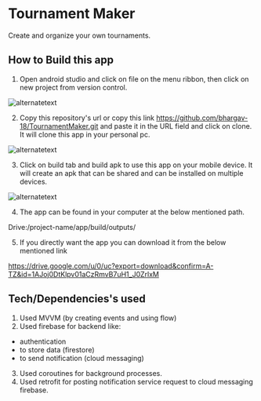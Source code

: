 
# Tournament Maker

Create and organize your own tournaments.

## How to Build this app

1. Open android studio and click on file on the menu ribbon, then click on new project from version control.

![alternatetext](https://firebasestorage.googleapis.com/v0/b/tournament-maker-478a7.appspot.com/o/Screenshot%202021-11-26%20204100.jpg?alt=media&token=658679ab-60f5-4374-8e51-951402968c87)

2.  Copy this repository's url or copy this link https://github.com/bhargav-18/TournamentMaker.git and paste it in the URL field and click on clone.
It will clone this app in your personal pc.

![alternatetext](https://firebasestorage.googleapis.com/v0/b/tournament-maker-478a7.appspot.com/o/Screenshot%202021-11-26%20203730.jpg?alt=media&token=41f091b5-207f-4437-9bed-23e5c1782e26)
 
3. Click on build tab and build apk to use this app on your mobile device. It will create an apk that can be shared and can be installed on multiple devices.

![alternatetext](https://firebasestorage.googleapis.com/v0/b/tournament-maker-478a7.appspot.com/o/Screenshot%202021-11-26%20204540.jpg?alt=media&token=2e88a6ec-48a6-4c7c-9863-78762b6b2439)

4. The app can be found in your computer at the below mentioned path.

Drive:/project-name/app/build/outputs/

5. If you directly want the app you can download it from the below mentioned link

https://drive.google.com/u/0/uc?export=download&confirm=A-TZ&id=1AJoj0DtKlpv01aCzRmvB7uH1_J0ZrlxM


## Tech/Dependencies's used

1.  Used MVVM (by creating events and using flow)
2.  Used firebase for backend like: 
- authentication
- to store data (firestore) 
- to send notification (cloud messaging)
3. Used coroutines for background processes.
4. Used retrofit for posting notification service request to cloud messaging firebase.

